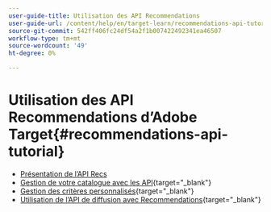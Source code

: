 ```yaml
---
user-guide-title: Utilisation des API Recommendations
user-guide-url: /content/help/en/target-learn/recommendations-api-tutorial/recs-api-overview.html
source-git-commit: 542ff406fc24df54a2f1b007422492341ea46507
workflow-type: tm+mt
source-wordcount: '49'
ht-degree: 0%

---
```



# Utilisation des API Recommendations d’Adobe Target{#recommendations-api-tutorial}

+ [Présentation de l’API Recs](recs-api-overview.md)
+ [Gestion de votre catalogue avec les API](https://experienceleague.adobe.com/docs/target-dev/developer/api/recommendations-api/manage-catalog.html){target="_blank"}
+ [Gestion des critères personnalisés](https://experienceleague.adobe.com/docs/target-dev/developer/api/recommendations-api/manage-custom-criteria.html){target="_blank"}
+ [Utilisation de l’API de diffusion avec Recommendations](https://experienceleague.adobe.com/docs/target-dev/developer/api/recommendations-api/fetch-recs-server-side-delivery-api.html){target="_blank"}

<!--+ [Debug API calls](6debug.md)
+ [Download the Calculated Recommendations CSV](7download-calc-recs-csv.md)-->

<!--
+ Managing your Catalog with APIs{#manage-catalog}
  + [Create and update items](manage-catalog/saveEntities.md)
  + [Delete items](manage-catalog/deleteEntities.md)
  + [Delete All Items](manage-catalog/concepts.md)
  + [Get item details](manage-catalog/base-implementation.md)
+ Managing Custom Criteria{#use-cases}
  + [Home Page](use-cases/home-page.md)
  + [Product Pages](use-cases/product-pages.md)
  + [Category Pages](use-cases/category-pages.md)
  + [Add to Cart Modals](use-cases/add-to-cart-modals.md)
  + [Cart Page](use-cases/cart-page.md)
  + [Order Confirmation Page](use-cases/order-confirmation-page.md)-->

